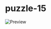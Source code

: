 # puzzle-15
![Preview](https://cdn1.savepice.ru/uploads/2018/2/5/30c240cc652b3e7b307c03b7e046d926-full.png)
